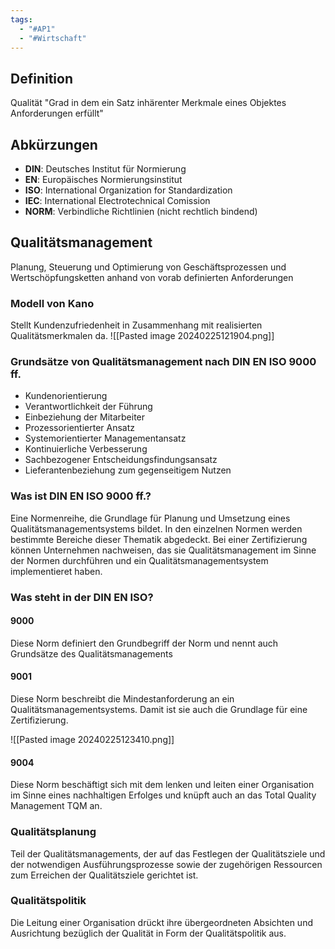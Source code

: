 ```yaml
---
tags:
  - "#AP1"
  - "#Wirtschaft"
---
```

## Definition
Qualität "Grad in dem ein Satz inhärenter Merkmale eines Objektes Anforderungen erfüllt"

## Abkürzungen
+ **DIN**: Deutsches Institut für Normierung
+ **EN**: Europäisches Normierungsinstitut
+ **ISO**: International Organization for Standardization
+ **IEC**: International Electrotechnical Comission
+ **NORM**: Verbindliche Richtlinien (nicht rechtlich bindend)

## Qualitätsmanagement
Planung, Steuerung und Optimierung von Geschäftsprozessen und Wertschöpfungsketten anhand von vorab definierten Anforderungen
### Modell von Kano
Stellt Kundenzufriedenheit in Zusammenhang mit realisierten Qualitätsmerkmalen da.
![[Pasted image 20240225121904.png]]

### Grundsätze von Qualitätsmanagement nach DIN EN ISO 9000 ff.
+ Kundenorientierung
+ Verantwortlichkeit der Führung
+ Einbeziehung der Mitarbeiter
+ Prozessorientierter Ansatz
+ Systemorientierter Managementansatz
+ Kontinuierliche Verbesserung
+ Sachbezogener Entscheidungsfindungsansatz
+ Lieferantenbeziehung zum gegenseitigem Nutzen

### Was ist DIN EN ISO 9000 ff.?
Eine Normenreihe, die Grundlage für Planung und Umsetzung eines Qualitätsmanagementsystems bildet. In den einzelnen Normen werden bestimmte Bereiche dieser Thematik abgedeckt. Bei einer Zertifizierung können Unternehmen nachweisen, das sie Qualitätsmanagement im Sinne der Normen durchführen und ein Qualitätsmanagementsystem implementieret haben.

### Was steht in der DIN EN ISO?
#### 9000
Diese Norm definiert den Grundbegriff der Norm und nennt auch Grundsätze des Qualitätsmanagements

#### 9001
Diese Norm beschreibt die Mindestanforderung an ein Qualitätsmanagementsystems. Damit ist sie auch die Grundlage für eine Zertifizierung.

![[Pasted image 20240225123410.png]]

#### 9004
Diese Norm beschäftigt sich mit dem lenken und leiten einer Organisation im Sinne eines nachhaltigen Erfolges und knüpft auch an das Total Quality Management TQM an.

### Qualitätsplanung
Teil der Qualitätsmanagements, der auf das Festlegen der Qualitätsziele und der notwendigen Ausführungsprozesse sowie der zugehörigen Ressourcen zum Erreichen der Qualitätsziele gerichtet ist.

### Qualitätspolitik
Die Leitung einer Organisation drückt ihre übergeordneten Absichten und Ausrichtung bezüglich der Qualität in Form der Qualitätspolitik aus.
